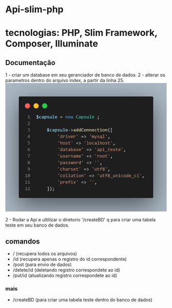 # Api-slim-php

# tecnologias: PHP, Slim Framework, Composer, Illuminate

## Documentação

1 - criar um database em seu geranciador de banco de dados.
2 - alterar os parametros dentro do arquivo index, a partir da linha 25.
![Alt text](img_markdown/cfg_database.png)

2 - Rodar a Api e ultilizar o diretorio '/createBD' q para criar uma tabela teste em seu banco de dados.

## comandos

* /      (recupera todos os arquivos)
* /id    (recupera apenas o registro do id correspondente)
* /post  (para envio de dados)
* /delete/id  (deletando registro correspondete ao id)
* /put/id  (atualizando registro correspondete ao id)

### mais
* /createBD (para criar uma tabela teste dentro do banco de dados)

